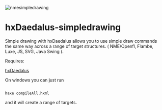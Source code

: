 ![nmesimpledrawing](https://cloud.githubusercontent.com/assets/489459/8213460/e0bb6944-1519-11e5-9070-d00f1c173c37.png)
# hxDaedalus-simpledrawing

Simple drawing with hxDaedalus allows you to use simple draw commands the same way across a range of target structures. ( NME/Openfl, Flambe, Luxe, JS, SVG, Java Swing ).

Requires: 

[hxDaedalus](https://github.com/Justinfront/hxDaedalus)

On windows you can just run

<code>
haxe compileAll.hxml
</code>

and it will create a range of targets.

